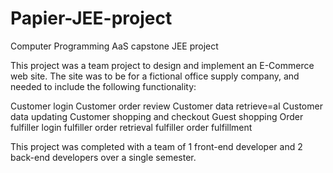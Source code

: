 # Papier-JEE-project
Computer Programming AaS capstone JEE project

This project was a team project to design and implement an E-Commerce web site.
The site was to be for a fictional office supply company, and needed to include the following functionality:

Customer login
Customer order review
Customer data retrieve=al 
Customer data updating
Customer shopping and checkout
Guest shopping
Order fulfiller login
fulfiller order retrieval
fulfiller order fulfillment

This project was completed with a team of 1 front-end developer and 2 back-end developers over a single semester.

